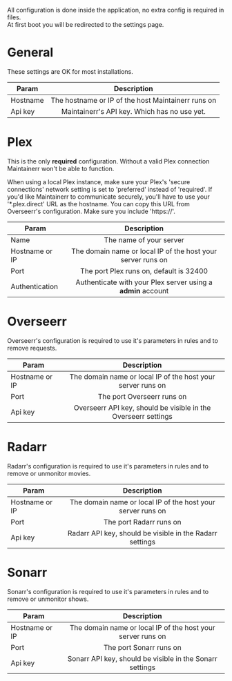 All configuration is done inside the application, no extra config is required in files. <br />
At first boot you will be redirected to the settings page.

# General
These settings are OK for most installations.

| Param        | Description           |
| ------------- |:-------------:|
| Hostname      | The hostname or IP of the host Maintainerr runs on |
| Api key       | Maintainerr's API key. Which has no use yet. |

# Plex
This is the only **required** configuration. Without a valid Plex connection Maintainerr won't be able to function.

When using a local Plex instance, make sure your Plex's 'secure connections' network setting is set to 'preferred' instead of 'required'.
If you'd like Maintainerr to communicate securely, you'll have to use your '*.plex.direct' URL as the hostname. You can copy this URL from Overseerr's configuration. Make sure you include 'https://'.

| Param        | Description           |
| ------------- |:-------------:|
| Name          | The name of your server |
| Hostname or IP| The domain name or local IP of the host your server runs on |
| Port          | The port Plex runs on, default is 32400 |
| Authentication| Authenticate with your Plex server using a **admin** account |


# Overseerr
Overseerr's configuration is required to use it's parameters in rules and to remove requests. <br />

| Param        | Description           |
| ------------- |:-------------:|
| Hostname or IP| The domain name or local IP of the host your server runs on |
| Port          | The port Overseerr runs on |
| Api key| Overseerr API key, should be visible in the Overseerr settings |

# Radarr
Radarr's configuration is required to use it's parameters in rules and to remove or unmonitor movies.

| Param        | Description           |
| ------------- |:-------------:|
| Hostname or IP| The domain name or local IP of the host your server runs on |
| Port          | The port Radarr runs on |
| Api key| Radarr API key, should be visible in the Radarr settings |

# Sonarr
Sonarr's configuration is required to use it's parameters in rules and to remove or unmonitor shows.

| Param        | Description           |
| ------------- |:-------------:|
| Hostname or IP| The domain name or local IP of the host your server runs on |
| Port          | The port Sonarr runs on |
| Api key| Sonarr API key, should be visible in the Sonarr settings |